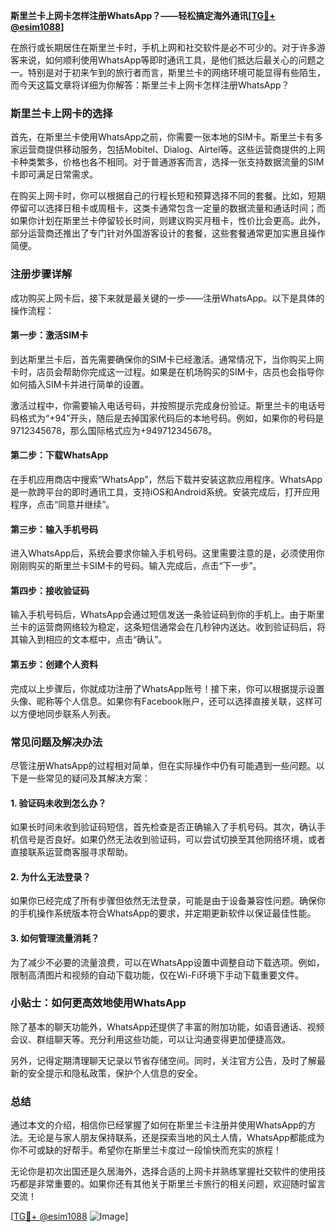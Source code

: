 **斯里兰卡上网卡怎样注册WhatsApp？——轻松搞定海外通讯[[TG💪+ @esim1088](https://t.me/s/esim1088)]**

在旅行或长期居住在斯里兰卡时，手机上网和社交软件是必不可少的。对于许多游客来说，如何顺利使用WhatsApp等即时通讯工具，是他们抵达后最关心的问题之一。特别是对于初来乍到的旅行者而言，斯里兰卡的网络环境可能显得有些陌生，而今天这篇文章将详细为你解答：斯里兰卡上网卡怎样注册WhatsApp？

### 斯里兰卡上网卡的选择

首先，在斯里兰卡使用WhatsApp之前，你需要一张本地的SIM卡。斯里兰卡有多家运营商提供移动服务，包括Mobitel、Dialog、Airtel等。这些运营商提供的上网卡种类繁多，价格也各不相同。对于普通游客而言，选择一张支持数据流量的SIM卡即可满足日常需求。

在购买上网卡时，你可以根据自己的行程长短和预算选择不同的套餐。比如，短期停留可以选择日租卡或周租卡，这类卡通常包含一定量的数据流量和通话时间；而如果你计划在斯里兰卡停留较长时间，则建议购买月租卡，性价比会更高。此外，部分运营商还推出了专门针对外国游客设计的套餐，这些套餐通常更加实惠且操作简便。

### 注册步骤详解

成功购买上网卡后，接下来就是最关键的一步——注册WhatsApp。以下是具体的操作流程：

#### 第一步：激活SIM卡

到达斯里兰卡后，首先需要确保你的SIM卡已经激活。通常情况下，当你购买上网卡时，店员会帮助你完成这一过程。如果是在机场购买的SIM卡，店员也会指导你如何插入SIM卡并进行简单的设置。

激活过程中，你需要输入电话号码，并按照提示完成身份验证。斯里兰卡的电话号码格式为“+94”开头，随后是去掉国家代码后的本地号码。例如，如果你的号码是9712345678，那么国际格式应为+949712345678。

#### 第二步：下载WhatsApp

在手机应用商店中搜索“WhatsApp”，然后下载并安装这款应用程序。WhatsApp是一款跨平台的即时通讯工具，支持iOS和Android系统。安装完成后，打开应用程序，点击“同意并继续”。

#### 第三步：输入手机号码

进入WhatsApp后，系统会要求你输入手机号码。这里需要注意的是，必须使用你刚刚购买的斯里兰卡SIM卡的号码。输入完成后，点击“下一步”。

#### 第四步：接收验证码

输入手机号码后，WhatsApp会通过短信发送一条验证码到你的手机上。由于斯里兰卡的运营商网络较为稳定，这条短信通常会在几秒钟内送达。收到验证码后，将其输入到相应的文本框中，点击“确认”。

#### 第五步：创建个人资料

完成以上步骤后，你就成功注册了WhatsApp账号！接下来，你可以根据提示设置头像、昵称等个人信息。如果你有Facebook账户，还可以选择直接关联，这样可以方便地同步联系人列表。

### 常见问题及解决办法

尽管注册WhatsApp的过程相对简单，但在实际操作中仍有可能遇到一些问题。以下是一些常见的疑问及其解决方案：

#### 1. 验证码未收到怎么办？

如果长时间未收到验证码短信，首先检查是否正确输入了手机号码。其次，确认手机信号是否良好。如果仍然无法收到验证码，可以尝试切换至其他网络环境，或者直接联系运营商客服寻求帮助。

#### 2. 为什么无法登录？

如果你已经完成了所有步骤但依然无法登录，可能是由于设备兼容性问题。确保你的手机操作系统版本符合WhatsApp的要求，并定期更新软件以保证最佳性能。

#### 3. 如何管理流量消耗？

为了减少不必要的流量浪费，可以在WhatsApp设置中调整自动下载选项。例如，限制高清图片和视频的自动下载功能，仅在Wi-Fi环境下手动下载重要文件。

### 小贴士：如何更高效地使用WhatsApp

除了基本的聊天功能外，WhatsApp还提供了丰富的附加功能，如语音通话、视频会议、群组聊天等。充分利用这些功能，可以让沟通变得更加便捷高效。

另外，记得定期清理聊天记录以节省存储空间。同时，关注官方公告，及时了解最新的安全提示和隐私政策，保护个人信息的安全。

### 总结

通过本文的介绍，相信你已经掌握了如何在斯里兰卡注册并使用WhatsApp的方法。无论是与家人朋友保持联系，还是探索当地的风土人情，WhatsApp都能成为你不可或缺的好帮手。希望你在斯里兰卡度过一段愉快而充实的旅程！

无论你是初次出国还是久居海外，选择合适的上网卡并熟练掌握社交软件的使用技巧都是非常重要的。如果你还有其他关于斯里兰卡旅行的相关问题，欢迎随时留言交流！

[[TG💪+ @esim1088](https://t.me/s/esim1088) ![Image](https://i.postimg.cc/4NQfJmqS/Snipaste-2025-05-13-00-14-12.png)]